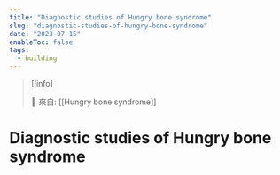```yaml
---
title: "Diagnostic studies of Hungry bone syndrome"
slug: "diagnostic-studies-of-hungry-bone-syndrome"
date: "2023-07-15"
enableToc: false
tags:
  - building
---
```


> [!info]
>
> 🌱 來自: [[Hungry bone syndrome]]

# Diagnostic studies of Hungry bone syndrome

